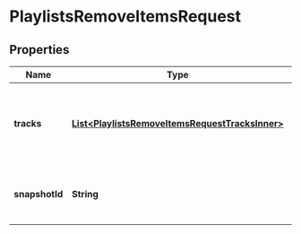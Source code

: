 

# PlaylistsRemoveItemsRequest


## Properties

| Name | Type | Description | Notes |
|------------ | ------------- | ------------- | -------------|
|**tracks** | [**List&lt;PlaylistsRemoveItemsRequestTracksInner&gt;**](PlaylistsRemoveItemsRequestTracksInner.md) | An array of objects containing [Spotify URIs](/documentation/web-api/concepts/spotify-uris-ids) of the tracks or episodes to remove. For example: &#x60;{ \&quot;tracks\&quot;: [{ \&quot;uri\&quot;: \&quot;spotify:track:4iV5W9uYEdYUVa79Axb7Rh\&quot; },{ \&quot;uri\&quot;: \&quot;spotify:track:1301WleyT98MSxVHPZCA6M\&quot; }] }&#x60;. A maximum of 100 objects can be sent at once.  |  |
|**snapshotId** | **String** | The playlist&#39;s snapshot ID against which you want to make the changes. The API will validate that the specified items exist and in the specified positions and make the changes, even if more recent changes have been made to the playlist.  |  [optional] |



